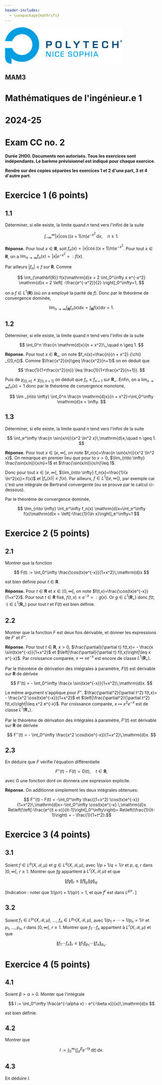 ```yaml
---
header-includes:
  - \usepackage{mathrsfs}
---
```

![PNS](https://raw.githubusercontent.com/pns-mam/mi1/master/logo-pns.png)

## MAM3

# Mathématiques de l'ingénieur.e 1
# 2024-25
# Exam CC no. 2

**Durée 2H00. Documents non autorisés. Tous les exercices sont indépendants.
Le barème prévisionnel est indiqué pour chaque exercice.**

**Rendre sur des copies séparées les exercices 1 et 2 d'une part, 3 et 4 d'autre part.** 

# Exercice 1 (6 points)

## 1.1

Déterminer, si elle existe, la limite quand $n$ tend vers l'infini de la suite

$$ \int_{-\infty}^\infty |x|\cos((x+1)/n)e^{-x^2}\,\mathrm{d}x,\quad n \geq 1. $$

**Réponse.** Pour tout $x\in \mathbf{R}$, soit $f_n(x)=|x|\cos((x+1)/n)e^{-x^2}$. Pour tout $x\in \mathbf{R}$, on a $\lim_{n\to \infty} f_n(x)=|x|e^{-x^2}=:f(x)$.

Par ailleurs $|f_n|\leq f$ sur $\mathbf{R}$. Comme 

$$ \int_{\mathbf{R}} f(x)\mathrm{d}x = 2 \int_0^\infty x e^{-x^2} \mathrm{d}x = 2 \left[ -\frac{e^{-x^2}}{2} \right]_0^\infty=1, $$

on a $f\in L^1(\mathbf{R})$ (où on a employé la parité de $f$). Donc par le théorème de convergence dominée,

$$ \lim_{n\to \infty} \int_{\mathbf{R}} f_n(x)\mathrm{d}x = \int_{\mathbf{R}} f(x)\mathrm{d}x = 1. $$
## 1.2

Déterminer, si elle existe, la limite quand $n$ tend vers l'infini de la suite

$$ \int_0^n \frac{n \mathrm{d}x}{n + x^2}\,,\quad n \geq 1. $$

**Réponse.** Pour tout $x\in \mathbf{R}_+$, on note  $f_n(x)=\frac{n}{n + x^2} {\chi} _{[0,n]}$. Comme $\frac{x^2}{n}\geq \frac{x^2}{n+1}$ on en déduit que 

$$ \frac{1}{1+\frac{x^2}{n}} \leq \frac{1}{1+\frac{x^2}{n+1}}. $$

Puis de ${\chi} _{[0,n]} \leq {\chi} _{[0,n+1]}$ on déduit que $f_n\leq f _{n+1}$ sur $\mathbf{R} _+$. Enfin, on a  $\lim _{n\to \infty} f_n(x)=1$ donc par le théorème de convergence monotone,

$$ \lim _{n\to \infty} \int_0^n \frac{n \mathrm{d}x}{n + x^2}=\int_0^\infty \mathrm{d}x = \infty. $$ 

## 1.3

Déterminer, si elle existe, la limite quand $n$ tend vers l'infini de la suite

$$ \int_e^\infty \frac{n \sin(x/n)}{x^2 \ln^2 x}\,\mathrm{d}x,\quad n \geq 1. $$

**Réponse.** Pour tout $x\in [e,\infty[$, on note  $f_n(x)=\frac{n \sin(x/n)}{x^2 \ln^2 x}$. On remarque en premier lieu que pour to $x>0$, $\lim_{n\to \infty} \frac{\sin(x/n)}{x/n}=1$ et $\frac{\sin(x/n)}{x/n}\leq 1$. 

Donc pour tout $x\in [e,\infty[$, $\lim_{n\to \infty} f_n(x)=\frac{1}{x \ln^2(x)}=:f(x)$ et $|f_n(x)|\leq f(x)$. Par ailleurs, $f\in L^1([e,\infty[)$, par exemple car c'est une intégrale de Bertrand convergente (ou se prouve par le calcul ci-dessous).

Par le théorème de convergence dominée,

$$ \lim_{n\to \infty} \int_e^\infty f_n(x) \mathrm{d}x=\int_e^\infty f(x)\mathrm{d}x = \left[-\frac{1}{\ln x}\right]_e^\infty=1 $$ 

# Exercice 2 (5 points)

## 2.1

Montrer que la fonction

$$  F(t) := \int_0^\infty \frac{\cos(tx)e^{-x}}{1+x^2}\,\mathrm{d}x $$

est bien définie pour $t \in \mathbf{R}$.

**Réponse.** Pour $t\in \mathbf{R}$ et $x\in [0,\infty[$, on note $f(t,x)=\frac{\cos(tx)e^{-x}}{1+x^2}$. Pour tout $t\in \mathbf{R}$ fixé, $f(t,x)\leq e^{-x}=:g(x)$. Or $g\in L^1(\mathbf{R}_+)$ donc $f(t,\cdot)\in L^1(\mathbf{R} _+)$ pour tout $t$ et $F(t)$ est bien définie.

## 2.2

Montrer que la fonction $F$ est deux fois dérivable, et donner les expressions de $F'$ et $F''$.

**Réponse.** Pour tout $t\in \mathbf{R}$, $x>0$, $\frac{\partial}{\partial t} f(t,x)= - \frac{x \sin(tx)e^{-x}}{1+x^2}$ et $\left|\frac{\partial}{\partial t} f(t,x)\right|\leq x e^{-x}$. Par croissance comparée, $x\mapsto x e^{-x}$ est encore de classe $L^1(\mathbf{R} _+)$.

Par le théorème de dérivation des intégrales à paramètre, $F(t)$ est dérivable sur $\mathbf{R}$ de dérivée 

$$ F'(t) = - \int_0^\infty \frac{x \sin(tx)e^{-x}}{1+x^2}\,\mathrm{d}x. $$

Le même argument s'applique pour $F''$. $\frac{\partial^2}{\partial t^2} f(t,x)= - \frac{x^2 \cos(tx)e^{-x}}{1+x^2}$ et $\left|\frac{\partial^2}{\partial t^2} f(t,x)\right|\leq x^2 e^{-x}$. Par croissance comparée, $x\mapsto x^2 e^{-x}$ est de classe $L^1(\mathbf{R} _+)$.

Par le théorème de dérivation des intégrales à paramètre, $F'(t)$ est dérivable sur $\mathbf{R}$ de dérivée 

$$ F''(t) = - \int_0^\infty \frac{x^2 \cos(tx)e^{-x}}{1+x^2}\,\mathrm{d}x. $$

## 2.3

En déduire que $F$ vérifie l'équation différentielle

$$ F''(t) - F(t) = G(t),\quad t \in \mathbf{R}, $$

avec $G$ une fonction dont on donnera une expression explicite.

**Réponse.** On additionne simplement les deux intégrales obtenues:

$$ F''(t) - F(t) =  -\int_0^\infty \frac{(1+x^2) \cos(tx)e^{-x}}{1+x^2}\,\mathrm{d}x=-\int_0^\infty \cos(tx)e^{-x} \,\mathrm{d}x Re\left(\left[-\frac{e^{it x-x}}{it-1}\right]_0^\infty\right)= Re\left(\frac{1}{it-1}\right) = - \frac{1}{1+t^2}.$$ 

# Exercice 3 (4 points)

## 3.1

Soient $f \in L^p(X,\mathscr{B},\mu)$ et $g \in L^q(X,\mathscr{B},\mu)$, avec $1/p + 1/q = 1/r$ et $p$, $q$, $r$ dans
$]0,\infty[$, $r \geq 1$. Montrer que $fg$ appartient à $L^r(X,\mathscr{B},\mu)$ et que

$$ \|fg\|_r \leq \|f\|_p \|g\|_q. $$

[Indication : noter que $1/(p/r) + 1/(q/r) = 1$, et que $f^r$ est dans $L^{p/r}$. ]

## 3.2

Soient $f_1 \in L^{p_1}(X,\mathscr{B},\mu)$, ..., $f_n \in L^{p_n}(X,\mathscr{B},\mu)$, avec $1/p_1 + \cdots + 1/{p_n} = 1/r$ et $p_1,\dots,p_n$,
$r$ dans $]0,\infty[$, $r \geq 1$. Montrer que $f_1 \cdots f_n$ appartient à $L^r(X,\mathscr{B},\mu)$ et que

$$ \|f_1 \cdots f_n\|_r \leq \|f_1\|_{p_1} \cdots \|f_n\|_{p_n}. $$


# Exercice 4 (5 points)

## 4.1

Soient $\beta > \alpha > 0$. Monter que l'intégrale

$$ I := \int_0^\infty \frac{e^{-\alpha x} - e^{-\beta x}}{x}\,\mathrm{d}x $$

est bien définie.

## 4.2

Montrer que

$$ I := \int_0^\infty (\int_\alpha^\beta e^{-tx}\,\mathrm{d}t)\,\mathrm{d}x. $$

## 4.3

En déduire $I$.
